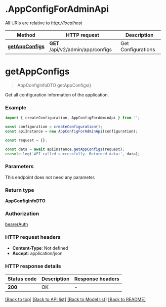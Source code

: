 # .AppConfigForAdminApi

All URIs are relative to *http://localhost*

Method | HTTP request | Description
------------- | ------------- | -------------
[**getAppConfigs**](AppConfigForAdminApi.md#getAppConfigs) | **GET** /api/v2/admin/app/configs | Get Configurations


# **getAppConfigs**
> AppConfigInfoDTO getAppConfigs()

Get all configuration information of the application.

### Example


```typescript
import { createConfiguration, AppConfigForAdminApi } from '';

const configuration = createConfiguration();
const apiInstance = new AppConfigForAdminApi(configuration);

const request = {};

const data = await apiInstance.getAppConfigs(request);
console.log('API called successfully. Returned data:', data);
```


### Parameters
This endpoint does not need any parameter.


### Return type

**AppConfigInfoDTO**

### Authorization

[bearerAuth](README.md#bearerAuth)

### HTTP request headers

 - **Content-Type**: Not defined
 - **Accept**: application/json


### HTTP response details
| Status code | Description | Response headers |
|-------------|-------------|------------------|
**200** | OK |  -  |

[[Back to top]](#) [[Back to API list]](README.md#documentation-for-api-endpoints) [[Back to Model list]](README.md#documentation-for-models) [[Back to README]](README.md)


